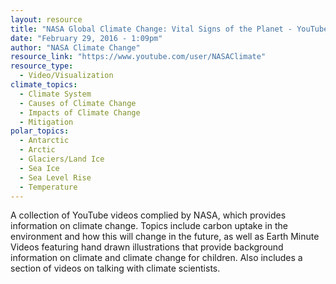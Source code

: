 ```yaml
---
layout: resource
title: "NASA Global Climate Change: Vital Signs of the Planet - YouTube"
date: "February 29, 2016 - 1:09pm"
author: "NASA Climate Change"
resource_link: "https://www.youtube.com/user/NASAClimate"
resource_type:
  - Video/Visualization
climate_topics:
  - Climate System
  - Causes of Climate Change
  - Impacts of Climate Change
  - Mitigation
polar_topics:
  - Antarctic
  - Arctic
  - Glaciers/Land Ice
  - Sea Ice
  - Sea Level Rise
  - Temperature
---
```


A collection of YouTube videos complied by NASA, which provides information on climate change. Topics include carbon uptake in the environment and how this will change in the future, as well as Earth Minute Videos featuring hand drawn illustrations that provide background information on climate and climate change for children. Also includes a section of videos on talking with climate scientists.